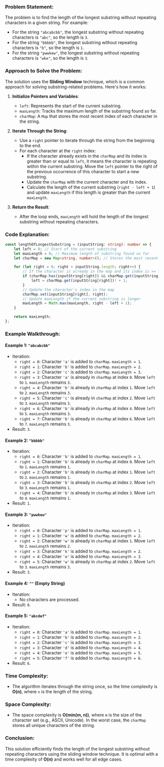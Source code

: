 ### Problem Statement:
The problem is to find the length of the longest substring without repeating characters in a given string. For example:
- For the string `"abcabcbb"`, the longest substring without repeating characters is `"abc"`, so the length is `3`.
- For the string `"bbbbb"`, the longest substring without repeating characters is `"b"`, so the length is `1`.
- For the string `"pwwkew"`, the longest substring without repeating characters is `"wke"`, so the length is `3`.

### Approach to Solve the Problem:
The solution uses the **Sliding Window** technique, which is a common approach for solving substring-related problems. Here's how it works:

1. **Initialize Pointers and Variables**:
   - `left`: Represents the start of the current substring.
   - `maxLength`: Tracks the maximum length of the substring found so far.
   - `charMap`: A `Map` that stores the most recent index of each character in the string.

2. **Iterate Through the String**:
   - Use a `right` pointer to iterate through the string from the beginning to the end.
   - For each character at the `right` index:
     - If the character already exists in the `charMap` and its index is greater than or equal to `left`, it means the character is repeating within the current substring. Move the `left` pointer to the right of the previous occurrence of this character to start a new substring.
     - Update the `charMap` with the current character and its index.
     - Calculate the length of the current substring (`right - left + 1`) and update `maxLength` if this length is greater than the current `maxLength`.

3. **Return the Result**:
   - After the loop ends, `maxLength` will hold the length of the longest substring without repeating characters.

### Code Explanation:

```typescript
const lengthOfLongestSubstring = (inputString: string): number => {
    let left = 0; // Start of the current substring
    let maxLength = 0; // Maximum length of substring found so far
    let charMap = new Map<string, number>(); // Stores the most recent index of each character

    for (let right = 0; right < inputString.length; right++) {
        // If the character is already in the map and its index is >= left, move left
        if (charMap.has(inputString[right]) && charMap.get(inputString[right])! >= left) {
            left = charMap.get(inputString[right])! + 1;
        }
        // Update the character's index in the map
        charMap.set(inputString[right], right);
        // Update maxLength if the current substring is longer
        maxLength = Math.max(maxLength, right - left + 1);
    }

    return maxLength;
};
```

### Example Walkthrough:

#### Example 1: `"abcabcbb"`
- Iteration:
  - `right = 0`: Character `'a'` is added to `charMap`. `maxLength = 1`.
  - `right = 1`: Character `'b'` is added to `charMap`. `maxLength = 2`.
  - `right = 2`: Character `'c'` is added to `charMap`. `maxLength = 3`.
  - `right = 3`: Character `'a'` is already in `charMap` at index `0`. Move `left` to `1`. `maxLength` remains `3`.
  - `right = 4`: Character `'b'` is already in `charMap` at index `1`. Move `left` to `2`. `maxLength` remains `3`.
  - `right = 5`: Character `'c'` is already in `charMap` at index `2`. Move `left` to `3`. `maxLength` remains `3`.
  - `right = 6`: Character `'b'` is already in `charMap` at index `4`. Move `left` to `5`. `maxLength` remains `3`.
  - `right = 7`: Character `'b'` is already in `charMap` at index `6`. Move `left` to `7`. `maxLength` remains `3`.
- Result: `3`.

#### Example 2: `"bbbbb"`
- Iteration:
  - `right = 0`: Character `'b'` is added to `charMap`. `maxLength = 1`.
  - `right = 1`: Character `'b'` is already in `charMap` at index `0`. Move `left` to `1`. `maxLength` remains `1`.
  - `right = 2`: Character `'b'` is already in `charMap` at index `1`. Move `left` to `2`. `maxLength` remains `1`.
  - `right = 3`: Character `'b'` is already in `charMap` at index `2`. Move `left` to `3`. `maxLength` remains `1`.
  - `right = 4`: Character `'b'` is already in `charMap` at index `3`. Move `left` to `4`. `maxLength` remains `1`.
- Result: `1`.

#### Example 3: `"pwwkew"`
- Iteration:
  - `right = 0`: Character `'p'` is added to `charMap`. `maxLength = 1`.
  - `right = 1`: Character `'w'` is added to `charMap`. `maxLength = 2`.
  - `right = 2`: Character `'w'` is already in `charMap` at index `1`. Move `left` to `2`. `maxLength` remains `2`.
  - `right = 3`: Character `'k'` is added to `charMap`. `maxLength = 2`.
  - `right = 4`: Character `'e'` is added to `charMap`. `maxLength = 3`.
  - `right = 5`: Character `'w'` is already in `charMap` at index `2`. Move `left` to `3`. `maxLength` remains `3`.
- Result: `3`.

#### Example 4: `""` (Empty String)
- Iteration:
  - No characters are processed.
- Result: `0`.

#### Example 5: `"abcdef"`
- Iteration:
  - `right = 0`: Character `'a'` is added to `charMap`. `maxLength = 1`.
  - `right = 1`: Character `'b'` is added to `charMap`. `maxLength = 2`.
  - `right = 2`: Character `'c'` is added to `charMap`. `maxLength = 3`.
  - `right = 3`: Character `'d'` is added to `charMap`. `maxLength = 4`.
  - `right = 4`: Character `'e'` is added to `charMap`. `maxLength = 5`.
  - `right = 5`: Character `'f'` is added to `charMap`. `maxLength = 6`.
- Result: `6`.

### Time Complexity:
- The algorithm iterates through the string once, so the time complexity is **O(n)**, where `n` is the length of the string.

### Space Complexity:
- The space complexity is **O(min(m, n))**, where `m` is the size of the character set (e.g., ASCII, Unicode). In the worst case, the `charMap` stores all unique characters of the string.

### Conclusion:
This solution efficiently finds the length of the longest substring without repeating characters using the sliding window technique. It is optimal with a time complexity of **O(n)** and works well for all edge cases.